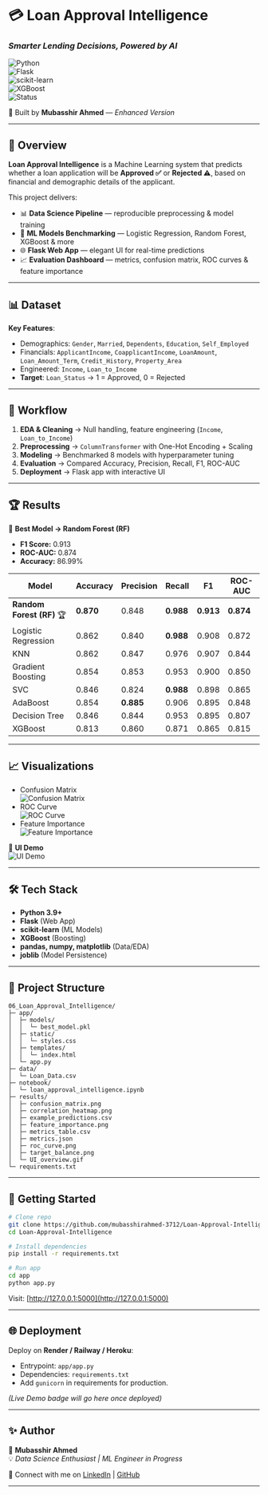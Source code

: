 # 💳 Loan Approval Intelligence  
### *Smarter Lending Decisions, Powered by AI*  

![Python](https://img.shields.io/badge/Python-3.9+-blue?logo=python)  
![Flask](https://img.shields.io/badge/Framework-Flask-000000?logo=flask)  
![scikit-learn](https://img.shields.io/badge/ML-scikit--learn-F7931E?logo=scikitlearn)  
![XGBoost](https://img.shields.io/badge/Boosting-XGBoost-0095FF?logo=xgboost)  
![Status](https://img.shields.io/badge/Status-Completed-success?style=flat)  

🚀 Built by **Mubasshir Ahmed** — *Enhanced Version*  

---

## 📌 Overview
**Loan Approval Intelligence** is a Machine Learning system that predicts whether a loan application will be **Approved ✅** or **Rejected ⚠️**, based on financial and demographic details of the applicant.

This project delivers:
- 📊 **Data Science Pipeline** — reproducible preprocessing & model training  
- 🤖 **ML Models Benchmarking** — Logistic Regression, Random Forest, XGBoost & more  
- 🌐 **Flask Web App** — elegant UI for real-time predictions  
- 📈 **Evaluation Dashboard** — metrics, confusion matrix, ROC curves & feature importance  

---

## 📊 Dataset
**Key Features**:
- Demographics: `Gender`, `Married`, `Dependents`, `Education`, `Self_Employed`  
- Financials: `ApplicantIncome`, `CoapplicantIncome`, `LoanAmount`, `Loan_Amount_Term`, `Credit_History`, `Property_Area`  
- Engineered: `Income`, `Loan_to_Income`  
- **Target**: `Loan_Status` → 1 = Approved, 0 = Rejected  

---

## 🔎 Workflow
1. **EDA & Cleaning** → Null handling, feature engineering (`Income`, `Loan_to_Income`)  
2. **Preprocessing** → `ColumnTransformer` with One-Hot Encoding + Scaling  
3. **Modeling** → Benchmarked 8 models with hyperparameter tuning  
4. **Evaluation** → Compared Accuracy, Precision, Recall, F1, ROC-AUC  
5. **Deployment** → Flask app with interactive UI  

---

## 🏆 Results

📌 **Best Model → Random Forest (RF)**  
- **F1 Score:** 0.913  
- **ROC-AUC:** 0.874  
- **Accuracy:** 86.99%  

| Model        | Accuracy | Precision | Recall | F1    | ROC-AUC |
|--------------|----------|-----------|--------|-------|---------|
| **Random Forest (RF)** 🏆 | **0.870** | 0.848 | **0.988** | **0.913** | **0.874** |
| Logistic Regression | 0.862 | 0.840 | **0.988** | 0.908 | 0.872 |
| KNN           | 0.862 | 0.847 | 0.976 | 0.907 | 0.844 |
| Gradient Boosting | 0.854 | 0.853 | 0.953 | 0.900 | 0.850 |
| SVC           | 0.846 | 0.824 | **0.988** | 0.898 | 0.865 |
| AdaBoost      | 0.854 | **0.885** | 0.906 | 0.895 | 0.848 |
| Decision Tree | 0.846 | 0.844 | 0.953 | 0.895 | 0.807 |
| XGBoost       | 0.813 | 0.860 | 0.871 | 0.865 | 0.815 |

---

## 📈 Visualizations
- Confusion Matrix  
  ![Confusion Matrix](results/confusion_matrix.png)  
- ROC Curve  
  ![ROC Curve](results/roc_curve.png)  
- Feature Importance  
  ![Feature Importance](results/feature_importance.png)  

🎥 **UI Demo**  
![UI Demo](results/UI_overview.gif)  

---

## 🛠️ Tech Stack
- **Python 3.9+**  
- **Flask** (Web App)  
- **scikit-learn** (ML Models)  
- **XGBoost** (Boosting)  
- **pandas, numpy, matplotlib** (Data/EDA)  
- **joblib** (Model Persistence)  

---

## 📂 Project Structure
```
06_Loan_Approval_Intelligence/
├─ app/
│  ├─ models/
│  │  └─ best_model.pkl
│  ├─ static/
│  │  └─ styles.css
│  ├─ templates/
│  │  └─ index.html
│  └─ app.py
├─ data/
│  └─ Loan_Data.csv
├─ notebook/
│  └─ loan_approval_intelligence.ipynb
├─ results/
│  ├─ confusion_matrix.png
│  ├─ correlation_heatmap.png
│  ├─ example_predictions.csv
│  ├─ feature_importance.png
│  ├─ metrics_table.csv
│  ├─ metrics.json
│  ├─ roc_curve.png
│  ├─ target_balance.png
│  └─ UI_overview.gif
└─ requirements.txt
```

---

## 🚀 Getting Started
```bash
# Clone repo
git clone https://github.com/mubasshirahmed-3712/Loan-Approval-Intelligence.git
cd Loan-Approval-Intelligence

# Install dependencies
pip install -r requirements.txt

# Run app
cd app
python app.py
```
Visit: [http://127.0.0.1:5000](http://127.0.0.1:5000)

---

## 🌐 Deployment
Deploy on **Render / Railway / Heroku**:  
- Entrypoint: `app/app.py`  
- Dependencies: `requirements.txt`  
- Add `gunicorn` in requirements for production.  

*(Live Demo badge will go here once deployed)*  

---

## ✨ Author
👤 **Mubasshir Ahmed**  
💡 *Data Science Enthusiast | ML Engineer in Progress*  

📌 Connect with me on [LinkedIn](https://www.linkedin.com/) | [GitHub](https://github.com/mubasshirahmed-3712)  

---
